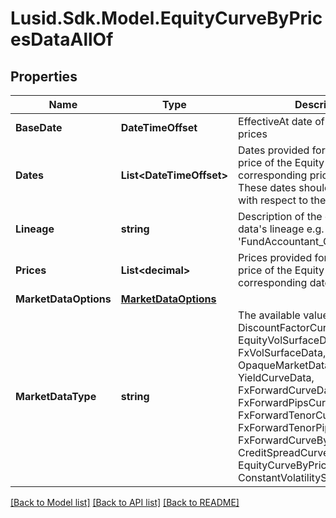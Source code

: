 # Lusid.Sdk.Model.EquityCurveByPricesDataAllOf

## Properties

Name | Type | Description | Notes
------------ | ------------- | ------------- | -------------
**BaseDate** | **DateTimeOffset** | EffectiveAt date of the provided prices | 
**Dates** | **List&lt;DateTimeOffset&gt;** | Dates provided for the forward price of the Equity at the corresponding price in Prices.  These dates should be in the future with respect to the BaseDate. | 
**Lineage** | **string** | Description of the complex market data&#39;s lineage e.g. &#39;FundAccountant_GreenQuality&#39;. | [optional] 
**Prices** | **List&lt;decimal&gt;** | Prices provided for the forward price of the Equity at the corresponding date in Dates. | 
**MarketDataOptions** | [**MarketDataOptions**](MarketDataOptions.md) |  | [optional] 
**MarketDataType** | **string** | The available values are: DiscountFactorCurveData, EquityVolSurfaceData, FxVolSurfaceData, IrVolCubeData, OpaqueMarketData, YieldCurveData, FxForwardCurveData, FxForwardPipsCurveData, FxForwardTenorCurveData, FxForwardTenorPipsCurveData, FxForwardCurveByQuoteReference, CreditSpreadCurveData, EquityCurveByPricesData, ConstantVolatilitySurface | 

[[Back to Model list]](../README.md#documentation-for-models) [[Back to API list]](../README.md#documentation-for-api-endpoints) [[Back to README]](../README.md)

